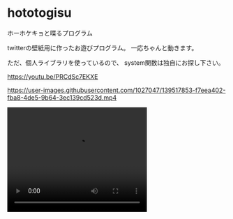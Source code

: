 # hototogisu
ホーホケキョと喋るプログラム

twitterの壁紙用に作ったお遊びプログラム。
一応ちゃんと動きます。

ただ、個人ライブラリを使っているので、
system関数は独自にお探し下さい。

<a href="https://github.com/biofermin2/hototogisu/blob/main/hototogisu.mp4"></a>

https://youtu.be/PRCdSc7EKXE 

https://user-images.githubusercontent.com/1027047/139517853-f7eea402-fba8-4de5-9b64-3ec139cd523d.mp4


<video width="320" height="240" controls>
  <source src="https://github.com/biofermin2/hototogisu/blob/main/hototogisu.mp4" type="video/mp4">
</video>
